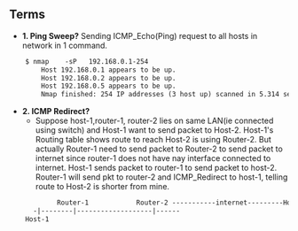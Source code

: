 ## Terms
- **1. Ping Sweep?** Sending ICMP_Echo(Ping) request to all hosts in network in 1 command.
```html
    $ nmap    -sP   192.168.0.1-254                                        //-s: determine whether the host is up.
        Host 192.168.0.1 appears to be up.
        Host 192.168.0.2 appears to be up.
        Host 192.168.0.5 appears to be up.
        Nmap finished: 254 IP addresses (3 host up) scanned in 5.314 seconds
```

- **2. ICMP Redirect?**
  - Suppose host-1,router-1, router-2 lies on same LAN(ie connected using switch) and Host-1 want to send packet to Host-2. Host-1's Routing table shows route to reach Host-2 is using Router-2. But actually Router-1 need to send packet to Router-2 to send packet to internet since router-1 does not have nay interface connected to internet.
  Host-1 sends packet to router-1 to send packet to host-2. Router-1 will send pkt to  router-2 and ICMP_Redirect to host-1, telling route to Host-2 is shorter from mine.
```html
            Router-1            Router-2 -----------internet---------Host-2       
      -|--------|-------------------|------
    Host-1
```    
